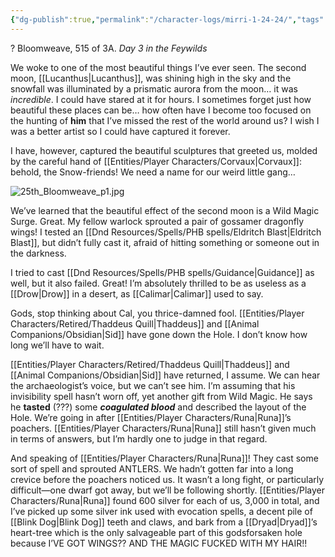 ```yaml
---
{"dg-publish":true,"permalink":"/character-logs/mirri-1-24-24/","tags":["Plot","Campaign"]}
---
```




? Bloomweave, 515 of 3A.
*Day 3 in the Feywilds*

We woke to one of the most beautiful things I’ve ever seen. The second moon, [[Lucanthus\|Lucanthus]], was shining high in the sky and the snowfall was illuminated by a prismatic aurora from the moon… it was *incredible*. I could have stared at it for hours. I sometimes forget just how beautiful these places can be… how often have I become too focused on the hunting of **him** that I’ve missed the rest of the world around us? I wish I was a better artist so I could have captured it forever.

I have, however, captured the beautiful sculptures that greeted us, molded by the careful hand of [[Entities/Player Characters/Corvaux\|Corvaux]]: behold, the Snow-friends! We need a name for our weird little gang…

![25th_Bloomweave_p1.jpg](/img/user/Images/Log%20entries/25th_Bloomweave_p1.jpg)


We’ve learned that the beautiful effect of the second moon is a Wild Magic Surge. Great. My fellow warlock sprouted a pair of gossamer dragonfly wings! I tested an [[Dnd Resources/Spells/PHB spells/Eldritch Blast\|Eldritch Blast]], but didn’t fully cast it, afraid of hitting something or someone out in the darkness.

I tried to cast [[Dnd Resources/Spells/PHB spells/Guidance\|Guidance]] as well, but it also failed. Great! I’m absolutely thrilled to be as useless as a [[Drow\|Drow]] in a desert, as [[Calimar\|Calimar]] used to say.

Gods, stop thinking about Cal, you thrice-damned fool. [[Entities/Player Characters/Retired/Thaddeus Quill\|Thaddeus]] and [[Animal Companions/Obsidian\|Sid]] have gone down the Hole. I don’t know how long we’ll have to wait.

[[Entities/Player Characters/Retired/Thaddeus Quill\|Thaddeus]] and [[Animal Companions/Obsidian\|Sid]] have returned, I assume. We can hear the archaeologist’s voice, but we can’t see him. I’m assuming that his invisibility spell hasn’t worn off, yet another gift from Wild Magic. He says he **tasted** (???) some ***coagulated blood*** and described the layout of the Hole. We’re going in after [[Entities/Player Characters/Runa\|Runa]]’s poachers. [[Entities/Player Characters/Runa\|Runa]] still hasn’t given much in terms of answers, but I’m hardly one to judge in that regard.

And speaking of [[Entities/Player Characters/Runa\|Runa]]! They cast some sort of spell and sprouted ANTLERS. We hadn’t gotten far into a long crevice before the poachers noticed us. It wasn’t a long fight, or particularly difficult—one dwarf got away, but we’ll be following shortly. [[Entities/Player Characters/Runa\|Runa]] found 600 silver for each of us, 3,000 in total, and I’ve picked up some silver ink used with evocation spells, a decent pile of [[Blink Dog\|Blink Dog]] teeth and claws, and bark from a [[Dryad\|Dryad]]’s heart-tree which is the only salvageable part of this godsforsaken hole because I’VE GOT WINGS?? AND THE MAGIC FUCKED WITH MY HAIR!!